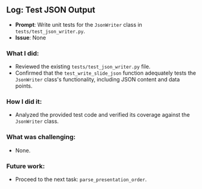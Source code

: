 ## Log: Test JSON Output
- **Prompt**: Write unit tests for the `JsonWriter` class in `tests/test_json_writer.py`.
- **Issue**: None

### What I did:
- Reviewed the existing `tests/test_json_writer.py` file.
- Confirmed that the `test_write_slide_json` function adequately tests the `JsonWriter` class's functionality, including JSON content and data points.

### How I did it:
- Analyzed the provided test code and verified its coverage against the `JsonWriter` class.

### What was challenging:
- None.

### Future work:
- Proceed to the next task: `parse_presentation_order`.